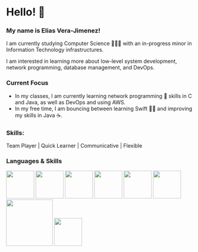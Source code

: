# Hello! 👋 #


### My name is Elias Vera-Jimenez! ###

I am currently studying Computer Science 👨🏽‍💻 with an in-progress minor in Information Technology infrastructures.

I am interested in learning more about low-level system development, network programming, database management, and DevOps.
### Current Focus ###
* In my classes, I am currently learning network programming 🛜 skills in C and Java, as well as DevOps and using AWS.
* In my free time, I am bouncing between learning Swift 🐦‍🔥 and improving my skills in Java ☕️.
### Skills: ###
Team Player | Quick Learner | Communicative | Flexible 

### Languages & Skills ###
<img src="https://github.com/user-attachments/assets/22e79077-dd36-4c44-b928-e46c6dbd1516" width=75/>
<img src="https://github.com/user-attachments/assets/fa9f263f-78c4-4fb0-b26d-7410e19e2ac0" width=75/>
<img src="https://github.com/eliasrvjimenez/eliasrvjimenez/assets/100444100/c31f571a-a59a-48f0-877c-5ea074dfa354" width=75/>
<img src="https://github.com/eliasrvjimenez/eliasrvjimenez/assets/100444100/1113efd8-8f25-4061-bc04-de4833adf571" width=75/> 
<img src="https://github.com/eliasrvjimenez/eliasrvjimenez/assets/100444100/3ba3868b-b9fa-440c-a23c-b8cccf2251dc" width=75/>
<img src="https://github.com/eliasrvjimenez/eliasrvjimenez/assets/100444100/cad1ca58-d5cd-4212-b57f-a0650731f145" width=75/>
<img src="https://github.com/eliasrvjimenez/eliasrvjimenez/assets/100444100/56d3a620-c353-4c73-8a27-4f1b37fb60d6" width=125/>
<img src="https://github.com/eliasrvjimenez/eliasrvjimenez/assets/100444100/30710e3b-2f41-4274-9fce-01e14ee5df54" width=75/>













